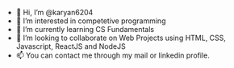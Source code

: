 - 👋 Hi, I’m @karyan6204
- 👀 I’m interested in competetive programming
- 🌱 I’m currently learning CS Fundamentals
- 💞️ I’m looking to collaborate on Web Projects using  HTML, CSS, Javascript, ReactJS and NodeJS
- 📫 You can contact me through my mail or linkedin profile.

<!---
karyan6204/karyan6204 is a ✨ special ✨ repository because its `README.md` (this file) appears on your GitHub profile.
You can click the Preview link to take a look at your changes.
--->

